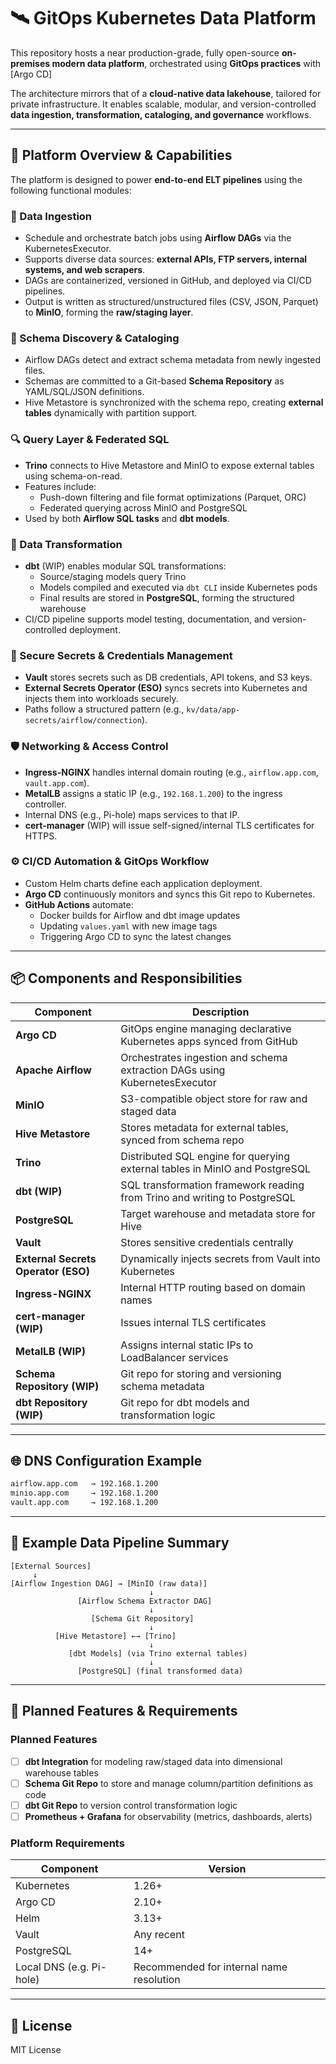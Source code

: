 # 🛰️ GitOps Kubernetes Data Platform

This repository hosts a near production-grade, fully open-source **on-premises modern data platform**, orchestrated using **GitOps practices** with [Argo CD]

The architecture mirrors that of a **cloud-native data lakehouse**, tailored for private infrastructure. It enables scalable, modular, and version-controlled **data ingestion, transformation, cataloging, and governance** workflows.

---

## 🌉 Platform Overview & Capabilities

The platform is designed to power **end-to-end ELT pipelines** using the following functional modules:

### 🔁 Data Ingestion

- Schedule and orchestrate batch jobs using **Airflow DAGs** via the KubernetesExecutor.
- Supports diverse data sources: **external APIs, FTP servers, internal systems, and web scrapers**.
- DAGs are containerized, versioned in GitHub, and deployed via CI/CD pipelines.
- Output is written as structured/unstructured files (CSV, JSON, Parquet) to **MinIO**, forming the **raw/staging layer**.

### 📄 Schema Discovery & Cataloging

- Airflow DAGs detect and extract schema metadata from newly ingested files.
- Schemas are committed to a Git-based **Schema Repository** as YAML/SQL/JSON definitions.
- Hive Metastore is synchronized with the schema repo, creating **external tables** dynamically with partition support.

### 🔍 Query Layer & Federated SQL

- **Trino** connects to Hive Metastore and MinIO to expose external tables using schema-on-read.
- Features include:
  - Push-down filtering and file format optimizations (Parquet, ORC)
  - Federated querying across MinIO and PostgreSQL
- Used by both **Airflow SQL tasks** and **dbt models**.

### 🔧 Data Transformation

- **dbt** (WIP) enables modular SQL transformations:
  - Source/staging models query Trino
  - Models compiled and executed via `dbt CLI` inside Kubernetes pods
  - Final results are stored in **PostgreSQL**, forming the structured warehouse
- CI/CD pipeline supports model testing, documentation, and version-controlled deployment.

### 🔐 Secure Secrets & Credentials Management

- **Vault** stores secrets such as DB credentials, API tokens, and S3 keys.
- **External Secrets Operator (ESO)** syncs secrets into Kubernetes and injects them into workloads securely.
- Paths follow a structured pattern (e.g., `kv/data/app-secrets/airflow/connection`).

### 🛡️ Networking & Access Control

- **Ingress-NGINX** handles internal domain routing (e.g., `airflow.app.com`, `vault.app.com`).
- **MetalLB** assigns a static IP (e.g., `192.168.1.200`) to the ingress controller.
- Internal DNS (e.g., Pi-hole) maps services to that IP.
- **cert-manager** (WIP) will issue self-signed/internal TLS certificates for HTTPS.

### ⚙️ CI/CD Automation & GitOps Workflow

- Custom Helm charts define each application deployment.
- **Argo CD** continuously monitors and syncs this Git repo to Kubernetes.
- **GitHub Actions** automate:
  - Docker builds for Airflow and dbt image updates
  - Updating `values.yaml` with new image tags
  - Triggering Argo CD to sync the latest changes

---

## 📦 Components and Responsibilities

| Component       | Description |
|----------------|-------------|
| **Argo CD**     | GitOps engine managing declarative Kubernetes apps synced from GitHub |
| **Apache Airflow** | Orchestrates ingestion and schema extraction DAGs using KubernetesExecutor |
| **MinIO**       | S3-compatible object store for raw and staged data |
| **Hive Metastore** | Stores metadata for external tables, synced from schema repo |
| **Trino**       | Distributed SQL engine for querying external tables in MinIO and PostgreSQL |
| **dbt (WIP)**   | SQL transformation framework reading from Trino and writing to PostgreSQL |
| **PostgreSQL**  | Target warehouse and metadata store for Hive |
| **Vault**       | Stores sensitive credentials centrally |
| **External Secrets Operator (ESO)** | Dynamically injects secrets from Vault into Kubernetes |
| **Ingress-NGINX** | Internal HTTP routing based on domain names |
| **cert-manager (WIP)** | Issues internal TLS certificates |
| **MetalLB (WIP)** | Assigns internal static IPs to LoadBalancer services |
| **Schema Repository (WIP)**  | Git repo for storing and versioning schema metadata |
| **dbt Repository (WIP)** | Git repo for dbt models and transformation logic |

---

## 🌐 DNS Configuration Example

```txt
airflow.app.com   → 192.168.1.200
minio.app.com     → 192.168.1.200
vault.app.com     → 192.168.1.200
```

---

## 🧠 Example Data Pipeline Summary

```
[External Sources] 
     ↓
[Airflow Ingestion DAG] → [MinIO (raw data)]
                               ↓
               [Airflow Schema Extractor DAG]
                               ↓
                  [Schema Git Repository]
                               ↓
          [Hive Metastore] ←→ [Trino]
                               ↓
             [dbt Models] (via Trino external tables)
                               ↓
               [PostgreSQL] (final transformed data)
```

---

## 📌 Planned Features & Requirements

### Planned Features

- [ ] **dbt Integration** for modeling raw/staged data into dimensional warehouse tables
- [ ] **Schema Git Repo** to store and manage column/partition definitions as code
- [ ] **dbt Git Repo** to version control transformation logic
- [ ] **Prometheus + Grafana** for observability (metrics, dashboards, alerts)

### Platform Requirements

| Component          | Version |
|-------------------|---------|
| Kubernetes         | 1.26+   |
| Argo CD            | 2.10+   |
| Helm               | 3.13+   |
| Vault              | Any recent |
| PostgreSQL         | 14+     |
| Local DNS (e.g. Pi-hole) | Recommended for internal name resolution |

---

## 📜 License

MIT License

